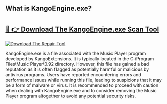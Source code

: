 ## What is KangoEngine.exe? 

# <h2><a href="https://exedetect.com/download.php?KangoEngine.exe">🔗 👉 Download The KangoEngine.exe Scan Tool</a></h2>

[![Download The Repair Tool](https://exedetect.com/download-button.jpg)](https://exedetect.com/download.php?KangoEngine.exe)

KangoEngine.exe is a file associated with the Music Player program developed by KangoExtensions. It is typically located in the C:\Program Files\Music Player\0.92 directory. However, this file has gained a bad reputation as it is often flagged as potentially harmful or malicious by antivirus programs. Users have reported encountering errors and performance issues while running this file, leading to suspicions that it may be a form of malware or virus. It is recommended to proceed with caution when dealing with KangoEngine.exe and to consider removing the Music Player program altogether to avoid any potential security risks.